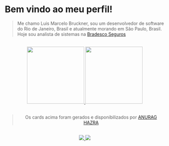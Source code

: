 # Bem vindo ao meu perfil!

> Me chamo Luis Marcelo Bruckner, sou um desenvolvedor de software do Rio de Janeiro, Brasil e atualmente morando em São Paulo, Brasil.  
> Hoje sou analista de sistemas na <a href="https://www.bradescoseguros.com.br/" target="_blank">Bradesco Seguros</a>

<br>

<div style="display: inline_block" align="center">
  
  <a href="https://github.com/marcelobruckner/">
    <img height="180em" src="https://github-readme-stats.vercel.app/api?username=marcelobruckner&show_icons=true&include_all_commits=true&count_private=true"/>
  </a> 
  <a href="https://github.com/marcelobruckner/">
    <img height="180em" src="https://github-readme-stats.vercel.app/api/top-langs/?username=marcelobruckner&layout=compact"/>
  </a>
</div>

<br>

<div align=center>

> Os cards acima foram gerados e disponibilizados por [ANURAG HAZRA](https://github.com/anuraghazra/github-readme-stats/)

</div>

<br>

<div align="center"> 
  <a href = "mailto:marcelobruckner@gmail.com" target="_blank">
      <img src="https://img.shields.io/badge/-Gmail-%23333?style=for-the-badge&logo=gmail&logoColor=white" target="_blank">
  </a>
  <a href="https://www.linkedin.com/in/marcelobruckner/" target="_blank">
    <img src="https://img.shields.io/badge/-LinkedIn-%230077B5?style=for-the-badge&logo=linkedin&logoColor=white" target="_blank">
  </a> 
</div>
<br>
